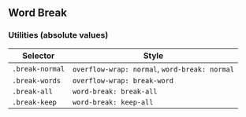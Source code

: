 ## Word Break

### Utilities (absolute values)

| Selector        | Style                                         |
| --------------- | --------------------------------------------- |
| `.break-normal` | `overflow-wrap: normal`, `word-break: normal` |
| `.break-words`  | `overflow-wrap: break-word`                   |
| `.break-all`    | `word-break: break-all`                       |
| `.break-keep`   | `word-break: keep-all`                        |
